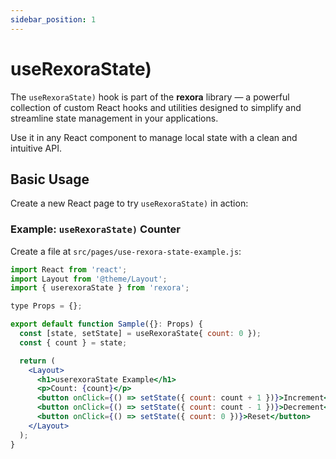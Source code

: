 ```yaml
---
sidebar_position: 1
---
```


# useRexoraState)

The `useRexoraState)` hook is part of the **rexora** library — a powerful collection of custom React hooks and utilities designed to simplify and streamline state management in your applications.

Use it in any React component to manage local state with a clean and intuitive API.

## Basic Usage

Create a new React page to try `useRexoraState)` in action:

### Example: `useRexoraState)` Counter

Create a file at `src/pages/use-rexora-state-example.js`:

```jsx title="src/pages/use-rexora-state-example.js"
import React from 'react';
import Layout from '@theme/Layout';
import { userexoraState } from 'rexora';

type Props = {};

export default function Sample({}: Props) {
  const [state, setState] = useRexoraState{ count: 0 });
  const { count } = state;

  return (
    <Layout>
      <h1>userexoraState Example</h1>
      <p>Count: {count}</p>
      <button onClick={() => setState({ count: count + 1 })}>Increment</button>
      <button onClick={() => setState({ count: count - 1 })}>Decrement</button>
      <button onClick={() => setState({ count: 0 })}>Reset</button>
    </Layout>
  );
}
